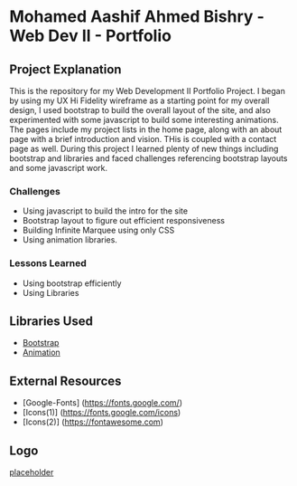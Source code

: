 # Mohamed Aashif Ahmed Bishry - Web Dev II - Portfolio

## Project Explanation

This is the repository for my Web Development II Portfolio Project. I began by using my UX Hi Fidelity wireframe as a starting point for my overall design, I used bootstrap to build the overall layout of the site, and also experimented with some javascript to build some interesting animations. The pages include my project lists in the home page, along with an about page with a brief introduction and vision. THis is coupled with a contact page as well. During this project I learned plenty of new things including bootstrap and libraries and faced challenges referencing bootstrap layouts and some javascript work.

### Challenges

- Using javascript to build the intro for the site
- Bootstrap layout to figure out efficient responsiveness
- Building Infinite Marquee using only CSS
- Using animation libraries.


### Lessons Learned

- Using bootstrap efficiently 
- Using Libraries 


## Libraries Used

- [Bootstrap](https://getbootstrap.com/)
- [Animation](https://michalsnik.github.io/aos/)

## External Resources
- [Google-Fonts] (https://fonts.google.com/)
- [Icons(1)] (https://fonts.google.com/icons)
- [Icons(2)] (https://fontawesome.com)

## Logo
 [placeholder](images/raclogo-transp-278_x_185-139_x_92.jpg)

